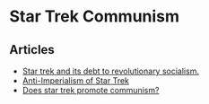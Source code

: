 # Star Trek Communism

## Articles

- [Star trek and its debt to revolutionary socialism.](https://www.nytimes.com/2017/07/24/opinion/make-it-so-star-trek-and-its-debt-to-revolutionary-socialism.html)
- [Anti-Imperialism of Star Trek](http://blanquist.blogspot.com/2017/04/the-anti-imperialism-of-star-trek-deep.html?m=1)
- [Does star trek promote communism?](https://www.quora.com/Does-Star-Trek-promote-communism)


